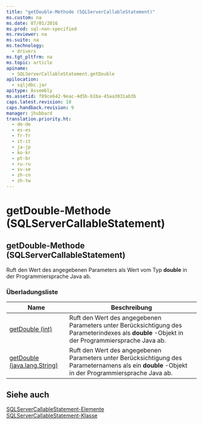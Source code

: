 ```yaml
---
title: "getDouble-Methode (SQLServerCallableStatement)"
ms.custom: na
ms.date: 07/01/2016
ms.prod: sql-non-specified
ms.reviewer: na
ms.suite: na
ms.technology: 
  - drivers
ms.tgt_pltfrm: na
ms.topic: article
apiname: 
  - SQLServerCallableStatement.getDouble
apilocation: 
  - sqljdbc.jar
apitype: Assembly
ms.assetid: f89ce642-9eac-4d5b-b1ba-45aa3031ab3b
caps.latest.revision: 10
caps.handback.revision: 9
manager: jhubbard
translation.priority.ht: 
  - de-de
  - es-es
  - fr-fr
  - it-it
  - ja-jp
  - ko-kr
  - pt-br
  - ru-ru
  - sv-se
  - zh-cn
  - zh-tw
---
```

# getDouble-Methode (SQLServerCallableStatement)
    
## getDouble\-Methode \(SQLServerCallableStatement\)  
 Ruft den Wert des angegebenen Parameters als Wert vom Typ **double** in der Programmiersprache Java ab.  
  
### Überladungsliste  
  
|Name|Beschreibung|  
|----------|------------------|  
|[getDouble \(int\)](../content/getDouble-Method--int-.md)|Ruft den Wert des angegebenen Parameters unter Berücksichtigung des Parameterindexes als **double** \-Objekt in der Programmiersprache Java ab.|  
|[getDouble \(java.lang.String\)](../content/getDouble-Method--java.lang.String-.md)|Ruft den Wert des angegebenen Parameters unter Berücksichtigung des Parameternamens als ein **double** \-Objekt in der Programmiersprache Java ab.|  
  
## Siehe auch  
 [SQLServerCallableStatement-Elemente](../content/SQLServerCallableStatement-Members.md)   
 [SQLServerCallableStatement-Klasse](../content/SQLServerCallableStatement-Class.md)  
  
  